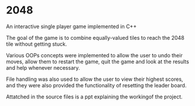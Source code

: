 # 2048
An interactive single player game implemented in C++

The goal of the game is to combine equally-valued tiles to reach the 2048 tile without getting stuck.

Various OOPs concepts were implemented to allow the user to undo their moves, allow them to restart the game, quit the game and look at the results and help whenever necessary.

File handling was also used to allow the user to view their highest scores, and they were also provided the functionality of resetting the leader board.

Attatched in the source files is a ppt explaining the workingof the project.
